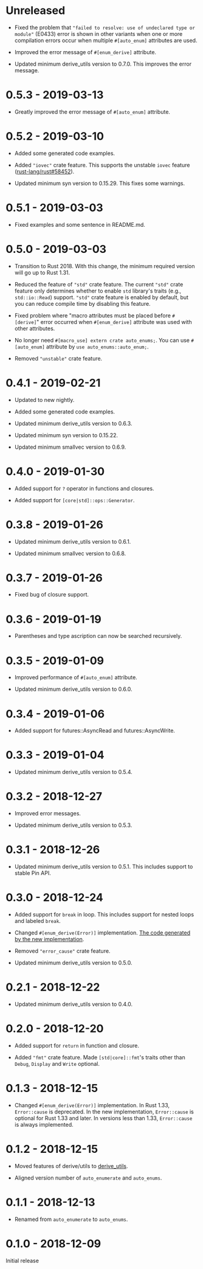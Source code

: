 # Unreleased

* Fixed the problem that `"failed to resolve: use of undeclared type or module"` (E0433) error is shown in other variants when one or more compilation errors occur when multiple `#[auto_enum]` attributes are used.

* Improved the error message of `#[enum_derive]` attribute.

* Updated minimum derive_utils version to 0.7.0. This improves the error message.

# 0.5.3 - 2019-03-13

* Greatly improved the error message of `#[auto_enum]` attribute.

# 0.5.2 - 2019-03-10

* Added some generated code examples.

* Added `"iovec"` crate feature. This supports the unstable `iovec` feature ([rust-lang/rust#58452](https://github.com/rust-lang/rust/issues/58452)).

* Updated minimum syn version to 0.15.29. This fixes some warnings.

# 0.5.1 - 2019-03-03

* Fixed examples and some sentence in README.md.

# 0.5.0 - 2019-03-03

* Transition to Rust 2018. With this change, the minimum required version will go up to Rust 1.31.

* Reduced the feature of `"std"` crate feature. The current `"std"` crate feature only determines whether to enable `std` library's traits (e.g., `std::io::Read`) support. `"std"` crate feature is enabled by default, but you can reduce compile time by disabling this feature.

* Fixed problem where "macro attributes must be placed before `#[derive]`" error occurred when `#[enum_derive]` attribute was used with other attributes.

* No longer need `#[macro_use] extern crate auto_enums;`. You can use `#[auto_enum]` attribute by `use auto_enums::auto_enum;`.

* Removed `"unstable"` crate feature.

# 0.4.1 - 2019-02-21

* Updated to new nightly.

* Added some generated code examples.

* Updated minimum derive_utils version to 0.6.3.

* Updated minimum syn version to 0.15.22.

* Updated minimum smallvec version to 0.6.9.

# 0.4.0 - 2019-01-30

* Added support for `?` operator in functions and closures.

* Added support for `[core|std]::ops::Generator`.

# 0.3.8 - 2019-01-26

* Updated minimum derive_utils version to 0.6.1.

* Updated minimum smallvec version to 0.6.8.

# 0.3.7 - 2019-01-26

* Fixed bug of closure support.

# 0.3.6 - 2019-01-19

* Parentheses and type ascription can now be searched recursively.

# 0.3.5 - 2019-01-09

* Improved performance of `#[auto_enum]` attribute.

* Updated minimum derive_utils version to 0.6.0.

# 0.3.4 - 2019-01-06

* Added support for futures::AsyncRead and futures::AsyncWrite.

# 0.3.3 - 2019-01-04

* Updated minimum derive_utils version to 0.5.4.

# 0.3.2 - 2018-12-27

* Improved error messages.

* Updated minimum derive_utils version to 0.5.3.

# 0.3.1 - 2018-12-26

* Updated minimum derive_utils version to 0.5.1. This includes support to stable Pin API.

# 0.3.0 - 2018-12-24

* Added support for `break` in loop. This includes support for nested loops and labeled `break`.

* Changed `#[enum_derive(Error)]` implementation. [The code generated by the new implementation](docs/supported_traits/std/error.md).

* Removed `"error_cause"` crate feature.

* Updated minimum derive_utils version to 0.5.0.

# 0.2.1 - 2018-12-22

* Updated minimum derive_utils version to 0.4.0.

# 0.2.0 - 2018-12-20

* Added support for `return` in function and closure.

* Added `"fmt"` crate feature. Made `[std|core]::fmt`'s traits other than `Debug`, `Display` and `Write` optional.

# 0.1.3 - 2018-12-15

* Changed `#[enum_derive(Error)]` implementation. In Rust 1.33, `Error::cause` is deprecated. In the new implementation, `Error::cause` is optional for Rust 1.33 and later. In versions less than 1.33, `Error::cause` is always implemented.

# 0.1.2 - 2018-12-15

* Moved features of derive/utils to [derive_utils](https://github.com/taiki-e/derive_utils).

* Aligned version number of `auto_enumerate` and `auto_enums`.

# 0.1.1 - 2018-12-13

* Renamed from `auto_enumerate` to `auto_enums`.

# 0.1.0 - 2018-12-09

Initial release
